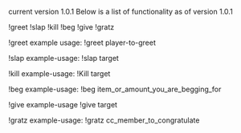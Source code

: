 
current version 1.0.1
Below is a list of functionality as of version 1.0.1

!greet !slap !kill !beg !give  !gratz


!greet 
example usage: !greet player-to-greet

!slap
example-usage: !slap target

!kill
example-usage: !Kill target

!beg
example-usage: !beg item_or_amount_you_are_begging_for

!give
example-usage !give target

!gratz 
example-usage: !gratz cc_member_to_congratulate
